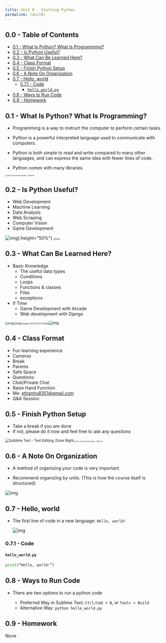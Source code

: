 ```yaml
---
title: Unit 0 - Starting Python
permalink: /unit0/
---
```


## 0.0 - Table of Contents<!-- omit from toc -->

- [0.1 - What Is Python? What Is Programming?](#01---what-is-python-what-is-programming)
- [0.2 - Is Python Useful?](#02---is-python-useful)
- [0.3 - What Can Be Learned Here?](#03---what-can-be-learned-here)
- [0.4 - Class Format](#04---class-format)
- [0.5 - Finish Python Setup](#05---finish-python-setup)
- [0.6 - A Note On Organization](#06---a-note-on-organization)
- [0.7 - Hello, world](#07---hello-world)
  - [0.7.1 - Code](#071---code)
    - [`hello_world.py`](#hello_worldpy)
- [0.8 - Ways to Run Code](#08---ways-to-run-code)
- [0.9 - Homework](#09---homework)

## 0.1 - What Is Python? What Is Programming?

- Programming is a way to instruct the computer to perform certain tasks.

- Python is a powerful interpreted language used to communicate with computers.

- Python is both simple to read and write compared to many other languages, and can express the same idea with fewer lines of code.

- Python comes with many libraries.

<img src="../assets/1200px-Python-logo-notext.svg.png" alt="Python (programming language) - Wikipedia" style="zoom:30%;" />

## 0.2 - Is Python Useful?

- Web Development
- Machine Learning
- Data Analysis
- Web Scraping
- Computer Vision
- Game Development


![img](assets/17EY6SkYxUC6yudJAZ9UV1kasBbxFpi9PG1RlbQkb-8iVRV2w2x6t7hz4Jy2dwpOxYMhfJMXfDNcn_-L4PotA45iEeMgWVyCKe4D_DnVZmYpK8jFK0dhTTTrQFe-CsqKuA9r3VZ72TJijBFc5pHv.png){:height="50%"}
<img src="../assets/17EY6SkYxUC6yudJAZ9UV1kasBbxFpi9PG1RlbQkb-8iVRV2w2x6t7hz4Jy2dwpOxYMhfJMXfDNcn_-L4PotA45iEeMgWVyCKe4D_DnVZmYpK8jFK0dhTTTrQFe-CsqKuA9r3VZ72TJijBFc5pHv.png" alt="img" style="zoom:50%;" />

## 0.3 - What Can Be Learned Here?

- Basic Knowledge
  - The useful data types
  - Conditions
  - Loops
  - Functions & classes
  - Files
  - exceptions
- If Time
  - Game Development with Arcade
  - Web development with Django

<img src="../assets/ipjfh9uv_TJ2uaIAHGhyfTGQ8P6dPrbfODfvT3eFPqIUFIlDCt3dU5_0_KKqSXtwQtmCKMOTS0bE6AiWiTmxd0mbDvwhdbSa5mK_X0fCrxNg5FggW19UamhU41g6qyKOPoDzWwDQbE2t7_J7Degr.png" alt="img" style="zoom: 60%;" /><img src="../assets/OHS08JG1m0q8gmtCUHGmNDbuJ180WrFdW6dZHSc0z8CrSMJsVLeGRkIKoyaBr8KptIYaf-KGzy9mgiXKU1vwSbXJzjc9nzHngECtka3eOf52ElhMkN_aLCDls6KnYtyWzvDYjMGPN38arpR3WlFA.png" alt="img" style="zoom: 60%;" /><img src="../assets/image-20220711203733806.png" alt="image-20220711203733806" style="zoom:45%;" /><img src="../assets/GO7zFLH8JSaa5Y6qFvggnbhWZYjVBpw5s2OwD2ToKXY9RxnuGdSvA1K1195-wWAPTBcOsWFqdF2YS-IHRmTtDhABqi_s_AURrRflouRnvbDlcDIqzkkilmVFXFFQAT5nlagD7NnilxEsjG_1fvDF.png" alt="img" style="zoom:80%;" />

## 0.4 - Class Format

- Fun learning experience
- Cameras
- Break
- Parents
- Safe Space
- Questions:
- Chat/Private Chat
- Raise Hand Function
- Me: [ethanhu8351@gmail.com](mailto:ethanhu8351@gmail.com)
- Q&A Session

## 0.5 - Finish Python Setup

- Take a break if you are done
- If not, please do it now and feel free to ask any questions

<img src="../assets/sublime_text-16573224375639.png" alt="Sublime Text - Text Editing, Done Right" style="zoom:80%;" /><img src="../assets/1200px-Python-logo-notext.svg.png" alt="Python (programming language) - Wikipedia" style="zoom:30%;" />

## 0.6 - A Note On Organization

- A method of organizing your code is very important

- Recommend organizing by units. (This is how the course itself is structured)

![img](assets/xKHVeDNUk-ElzyGExw30w5LGnGvc8sdvwTrZf61o3cPbUhplOs_qUg3BGFmSt1kPufdpHgeeO-i68xIsc3nQ4wQUIc2hZCznQGgbSRja7GwIU8rK7gfN8mDy0ITt3doY8gFYVRoYtFpWs2XieC16jA.png)

## 0.7 - Hello, world

- The first line of code in a new language: `Hello, world!`

  ![img](assets/bpKZwkUkphlDuWS9eXDMPkICFtaBdzleNEe-EUTYBmY5XlozhsOi4jfDOnL0cA3FbT868KBY-Fb-6Pao5mNYZMZrdaZdNi03lCakgSw4oyoLGdmikTca-WQSSdfCjdvbKxMlyfoRDSvj7VMe8ISM.png)

### 0.7.1 - Code

#### `hello_world.py`

```python
print(“Hello, world!”)
```

## 0.8 - Ways to Run Code

- There are two options to run a python code

  - Preferred Way in Sublime Text: `Ctrl/Cmd + B`, or `Tools > Build`
  - Alternative Way: `python hello_world.py`

## 0.9 - Homework

None
